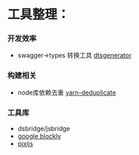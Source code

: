 # 工具整理：

### 开发效率
- swagger->types 转换工具 [dtsgenerator](https://github.com/horiuchi/dtsgenerator)

### 构建相关
- node库依赖去重 [yarn-deduplicate](https://github.com/atlassian/yarn-deduplicate)

### 工具库
- dsbridge/jsbridge
- [google blockly](https://developers.google.com/blockly)
- [pixijs](https://www.pixijs.com/tutorials)


